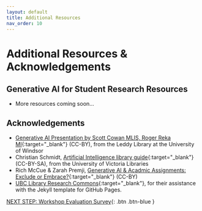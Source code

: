```yaml
---
layout: default
title: Additional Resources
nav_order: 10
---
```

# Additional Resources & Acknowledgements

## Generative AI for Student Research Resources
- More resources coming soon...

## Acknowledgements

- [Generative AI Presentation by Scott Cowan MLIS, Roger Reka MI](https://docs.google.com/presentation/d/1IVFsg0qVdbdc3ESvvihDYQYpCMAxzNiVvIG5LIoOWos/){:target="_blank"} (CC-BY), from the Leddy Library at the University of Windsor
- Christian Schmidt, [Artificial Intelligence library guide](https://libguides.uvic.ca/AI_Tools){:target="_blank"} (CC-BY-SA), from the University of Victoria Libraries
- Rich McCue & Zarah Premji, [Generative AI & Acadmic Assignments: Exclude or Embrace?](https://docs.google.com/presentation/d/1Z7ulU4r8YO4AfHlRwaXLkTzM0V3rxN2bAo7aAD9S_jg/){:target="_blank"} (CC-BY)
- [UBC Library Research Commons](https://github.com/ubc-library-rc/){:target="_blank"}, for their assistance with the Jekyll template for GitHub Pages.

[NEXT STEP: Workshop Evaluation Survey](workshop-survey.html){: .btn .btn-blue }

